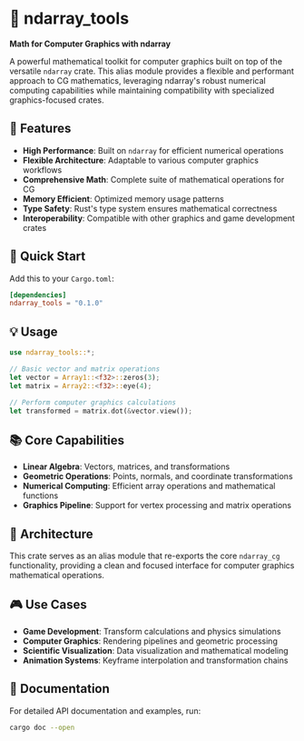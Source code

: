 # 🧮 ndarray_tools

**Math for Computer Graphics with ndarray**

A powerful mathematical toolkit for computer graphics built on top of the versatile `ndarray` crate. This alias module provides a flexible and performant approach to CG mathematics, leveraging ndarray's robust numerical computing capabilities while maintaining compatibility with specialized graphics-focused crates.

## 🎯 Features

- **High Performance**: Built on `ndarray` for efficient numerical operations
- **Flexible Architecture**: Adaptable to various computer graphics workflows
- **Comprehensive Math**: Complete suite of mathematical operations for CG
- **Memory Efficient**: Optimized memory usage patterns
- **Type Safety**: Rust's type system ensures mathematical correctness
- **Interoperability**: Compatible with other graphics and game development crates

## 🚀 Quick Start

Add this to your `Cargo.toml`:

```toml
[dependencies]
ndarray_tools = "0.1.0"
```

## 💡 Usage

```rust
use ndarray_tools::*;

// Basic vector and matrix operations
let vector = Array1::<f32>::zeros(3);
let matrix = Array2::<f32>::eye(4);

// Perform computer graphics calculations
let transformed = matrix.dot(&vector.view());
```

## 📚 Core Capabilities

- **Linear Algebra**: Vectors, matrices, and transformations
- **Geometric Operations**: Points, normals, and coordinate transformations  
- **Numerical Computing**: Efficient array operations and mathematical functions
- **Graphics Pipeline**: Support for vertex processing and matrix operations

## 🔧 Architecture

This crate serves as an alias module that re-exports the core `ndarray_cg` functionality, providing a clean and focused interface for computer graphics mathematical operations.

## 🎮 Use Cases

- **Game Development**: Transform calculations and physics simulations
- **Computer Graphics**: Rendering pipelines and geometric processing
- **Scientific Visualization**: Data visualization and mathematical modeling
- **Animation Systems**: Keyframe interpolation and transformation chains

## 📖 Documentation

For detailed API documentation and examples, run:

```bash
cargo doc --open
```

